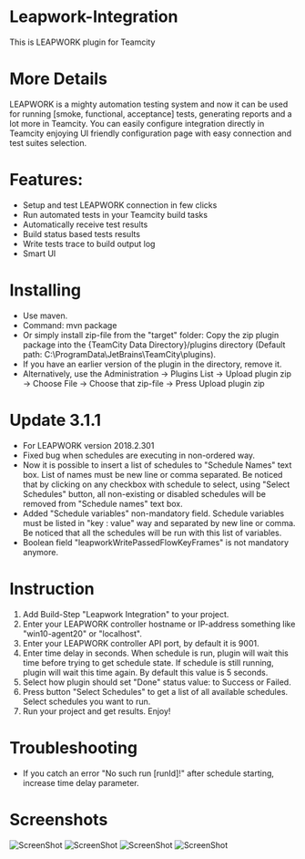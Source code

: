 # Leapwork-Integration
This is LEAPWORK plugin for Teamcity

# More Details
LEAPWORK is a mighty automation testing system and now it can be used for running [smoke, functional, acceptance] tests, generating reports and a lot more in Teamcity. You can easily configure integration directly in Teamcity enjoying UI friendly configuration page with easy connection and test suites selection.

# Features:
 - Setup and test LEAPWORK connection in few clicks
 - Run automated tests in your Teamcity build tasks
 - Automatically receive test results
 - Build status based tests results
 - Write tests trace to build output log
 - Smart UI
 
# Installing
- Use maven.
- Command: mvn package 
- Or simply install zip-file from the "target" folder: Copy the zip plugin package into the {TeamCity Data Directory}/plugins directory (Default path: C:\ProgramData\JetBrains\TeamCity\plugins). 
- If you have an earlier version of the plugin in the directory, remove it.
- Alternatively, use the Administration -> Plugins List -> Upload plugin zip -> Choose File -> Choose that zip-file -> Press Upload plugin zip

# Update 3.1.1
- For LEAPWORK version 2018.2.301
- Fixed bug when schedules are executing in non-ordered way.
- Now it is possible to insert a list of schedules to "Schedule Names" text box. List of names must be new line or comma separated.
  Be noticed that by clicking on any checkbox with schedule to select, using "Select Schedules" button, all non-existing or disabled schedules will be removed from "Schedule names" text box.
- Added "Schedule variables" non-mandatory field. Schedule variables must be listed in "key : value" way and separated by new line or comma.
  Be noticed that all the schedules will be run with this list of variables.
- Boolean field "leapworkWritePassedFlowKeyFrames" is not mandatory anymore.

# Instruction
1. Add Build-Step "Leapwork Integration" to your project.
2. Enter your LEAPWORK controller hostname or IP-address something like "win10-agent20" or "localhost".
3. Enter your LEAPWORK controller API port, by default it is 9001.
4. Enter time delay in seconds. When schedule is run, plugin will wait this time before trying to get schedule state. If schedule is still running, plugin will wait this time again. By default this value is 5 seconds.
5. Select how plugin should set "Done" status value: to Success or Failed.
6. Press button "Select Schedules" to get a list of all available schedules. Select schedules you want to run.
7. Run your project and get results. Enjoy!

# Troubleshooting
- If you catch an error "No such run [runId]!" after schedule starting, increase time delay parameter.

# Screenshots
![ScreenShot](https://github.com/Customatics/Leaptest-Integration/tree/master/leaptest-integration-agent/src/main/resources/images/input.png)
![ScreenShot](https://github.com/Customatics/Leaptest-Integration/tree/master/leaptest-integration-agent/src/main/resources/images/overview.png)
![ScreenShot](https://github.com/Customatics/Leaptest-Integration/tree/master/leaptest-integration-agent/src/main/resources/images/tests.png)
![ScreenShot](https://github.com/Customatics/Leaptest-Integration/tree/master/leaptest-integration-agent/src/main/resources/images/log.png)


